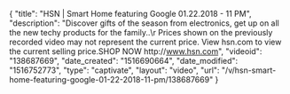 {
    "title": "HSN | Smart Home featuring Google 01.22.2018 - 11 PM",
    "description": "Discover gifts of the season from electronics, get up on all the new techy products for the family..\r Prices shown on the previously recorded video may not represent the current price.  View hsn.com to view the current selling price.SHOP NOW http:\/\/www.hsn.com",
    "videoid": "138687669",
    "date_created": "1516690664",
    "date_modified": "1516752773",
    "type": "captivate",
    "layout": "video",
    "url": "\/v\/hsn-smart-home-featuring-google-01-22-2018-11-pm\/138687669"
}